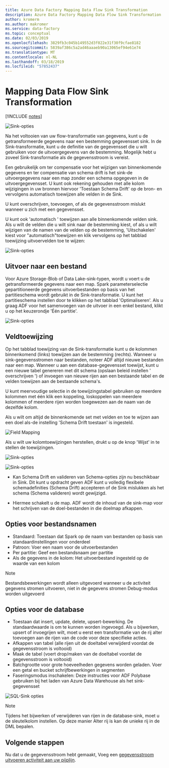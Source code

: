 ```yaml
---
title: Azure Data Factory Mapping Data Flow Sink Transformation
description: Azure Data Factory Mapping Data Flow Sink Transformation
author: kromerm
ms.author: makromer
ms.service: data-factory
ms.topic: conceptual
ms.date: 02/03/2019
ms.openlocfilehash: 3829fb3c045b149552d3f022e31f30f9cfae8182
ms.sourcegitcommit: 5839af386c5a2ad46aaaeb90a13065ef94e61e74
ms.translationtype: MT
ms.contentlocale: nl-NL
ms.lasthandoff: 03/18/2019
ms.locfileid: "57852437"
---
```

# <a name="mapping-data-flow-sink-transformation"></a>Mapping Data Flow Sink Transformation

[!INCLUDE [notes](../../includes/data-factory-data-flow-preview.md)]

![Sink-opties](media/data-flow/windows1.png "sink-1")

Na het voltooien van uw flow-transformatie van gegevens, kunt u de getransformeerde gegevens naar een bestemming gegevensset sink. In de Sink-transformatie, kunt u de definitie van de gegevensset die u wilt gebruiken voor de uitvoergegevens van de bestemming. Mogelijk hebt u zoveel Sink-transformatie als de gegevensstroom is vereist.

Een gebruikelijk om ter compensatie voor het wijzigen van binnenkomende gegevens en ter compensatie van schema drift is het sink-de uitvoergegevens naar een map zonder een schema opgegeven in de uitvoergegevensset. U kunt ook rekening gehouden met alle kolom wijzigingen in uw bronnen hiervoor 'Toestaan Schema Drift' op de bron- en vervolgens automatisch toewijzen alle velden in de Sink.

U kunt overschrijven, toevoegen, of als de gegevensstroom mislukt wanneer u zich met een gegevensset.

U kunt ook 'automatisch ' toewijzen aan alle binnenkomende velden sink. Als u wilt de velden die u wilt sink naar de bestemming kiest, of als u wilt wijzigen van de namen van de velden op de bestemming, 'Uitschakelen' kiest voor "automatisch"toewijzen en klik vervolgens op het tabblad toewijzing uitvoervelden toe te wijzen:

![Sink-opties](media/data-flow/sink2.png "sink-2")

## <a name="output-to-one-file"></a>Uitvoer naar een bestand
Voor Azure Storage-Blob of Data Lake-sink-typen, wordt u voert u de getransformeerde gegevens naar een map. Spark parameterselectie gepartitioneerde gegevens uitvoerbestanden op basis van het partitieschema wordt gebruikt in de Sink-transformatie. U kunt het partitieschema instellen door te klikken op het tabblad 'Optimaliseren'. Als u graag ADF voor het samenvoegen van de uitvoer in een enkel bestand, klikt u op het keuzerondje 'Één partitie'.

![Sink-opties](media/data-flow/opt001.png "sink-opties")

## <a name="field-mapping"></a>Veldtoewijzing

Op het tabblad toewijzing van de Sink-transformatie kunt u de kolommen binnenkomend (links) toewijzen aan de bestemming (rechts). Wanneer u sink-gegevensstromen naar bestanden, noteer ADF altijd nieuwe bestanden naar een map. Wanneer u aan een database-gegevensset toewijst, kunt u een nieuwe tabel genereren met dit schema (opslaan beleid instellen ' overschrijven ') of invoegen van nieuwe rijen aan een bestaande tabel en de velden toewijzen aan de bestaande schema's.

U kunt meervoudige selectie in de toewijzingstabel gebruiken op meerdere kolommen met één klik een koppeling, loskoppelen van meerdere kolommen of meerdere rijen worden toegewezen aan de naam van de dezelfde kolom.

Als u wilt om altijd de binnenkomende set met velden en toe te wijzen aan een doel als-de instelling 'Schema Drift toestaan' is ingesteld.

![Field Mapping](media/data-flow/multi1.png "meerdere opties")

Als u wilt uw kolomtoewijzingen herstellen, drukt u op de knop 'Wijst' in te stellen de toewijzingen.

![Sink-opties](media/data-flow/sink1.png "een Sink")

![Sink-opties](media/data-flow/sink2.png "Sinks")

* Kan Schema Drift en valideren van Schema-opties zijn nu beschikbaar in Sink. Dit kunt u opdracht geven ADF kunt u volledig flexibele schemadefinities (Schema Drift) accepteren of de Sink mislukken als het schema (Schema valideren) wordt gewijzigd.

* Hiermee schakelt u de map. ADF wordt de inhoud van de sink-map voor het schrijven van de doel-bestanden in die doelmap afkappen.

## <a name="file-name-options"></a>Opties voor bestandsnamen

   * Standaard: Toestaan dat Spark op de naam van bestanden op basis van standaardinstellingen voor onderdeel
   * Patroon: Voer een naam voor de uitvoerbestanden
   * Per partitie: Geef een bestandsnaam per partitie
   * Als de gegevens in de kolom: Het uitvoerbestand ingesteld op de waarde van een kolom

> [!NOTE]
> Bestandsbewerkingen wordt alleen uitgevoerd wanneer u de activiteit gegevens stromen uitvoeren, niet in de gegevens stromen Debug-modus worden uitgevoerd

## <a name="database-options"></a>Opties voor de database

* Toestaan dat insert, update, delete, upsert-bewerking. De standaardwaarde is om te kunnen worden ingevoegd. Als u bijwerken, upsert of invoegrijen wilt, moet u eerst een transformatie van de rij alter toevoegen aan de rijen van de code voor deze specifieke acties.
* Afkappen van tabel (alle rijen uit de doeltabel verwijderd voordat de gegevensstroom is voltooid)
* Maak de tabel (voert drop/maken van de doeltabel voordat de gegevensstroom is voltooid)
* Batchgrootte voor grote hoeveelheden gegevens worden geladen. Voer een getal en bucket schrijfbewerkingen in segmenten
* Faseringsmodus inschakelen: Deze instructies voor ADF Polybase gebruiken bij het laden van Azure Data Warehouse als het sink-gegevensset

![SQL-Sink opties](media/data-flow/alter-row2.png "SQL-opties")

> [!NOTE]
> Tijdens het bijwerken of verwijderen van rijen in de database-sink, moet u de sleutelkolom instellen. Op deze manier Alter rij is kan de unieke rij in de DML bepalen.

## <a name="next-steps"></a>Volgende stappen

Nu dat u de gegevensstroom hebt gemaakt, Voeg een [gegevensstroom uitvoeren activiteit aan uw pijplijn](concepts-data-flow-overview.md).
